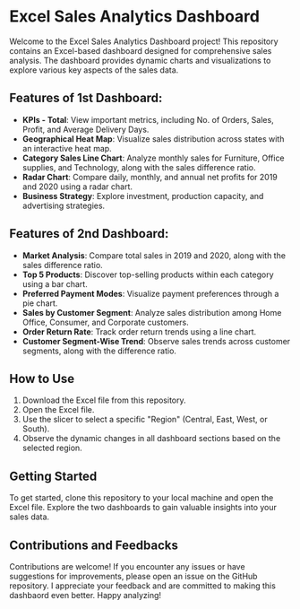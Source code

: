 # Excel Sales Analytics Dashboard

Welcome to the Excel Sales Analytics Dashboard project! This repository contains an Excel-based dashboard designed for comprehensive sales analysis. The dashboard provides dynamic charts and visualizations to explore various key aspects of the sales data. 

## Features of 1st Dashboard:

- **KPIs - Total**: View important metrics, including No. of Orders, Sales, Profit, and Average Delivery Days.
- **Geographical Heat Map**: Visualize sales distribution across states with an interactive heat map.
- **Category Sales Line Chart**: Analyze monthly sales for Furniture, Office supplies, and Technology, along with the sales difference ratio.
- **Radar Chart**: Compare daily, monthly, and annual net profits for 2019 and 2020 using a radar chart.
- **Business Strategy**: Explore investment, production capacity, and advertising strategies.

## Features of 2nd Dashboard:

- **Market Analysis**: Compare total sales in 2019 and 2020, along with the sales difference ratio.
- **Top 5 Products**: Discover top-selling products within each category using a bar chart.
- **Preferred Payment Modes**: Visualize payment preferences through a pie chart.
- **Sales by Customer Segment**: Analyze sales distribution among Home Office, Consumer, and Corporate customers.
- **Order Return Rate**: Track order return trends using a line chart.
- **Customer Segment-Wise Trend**: Observe sales trends across customer segments, along with the difference ratio.

## How to Use

1. Download the Excel file from this repository.
2. Open the Excel file.
3. Use the slicer to select a specific "Region" (Central, East, West, or South).
4. Observe the dynamic changes in all dashboard sections based on the selected region.

## Getting Started

To get started, clone this repository to your local machine and open the Excel file. Explore the two dashboards to gain valuable insights into your sales data.

## Contributions and Feedbacks

Contributions are welcome! If you encounter any issues or have suggestions for improvements, please open an issue on the GitHub repository. I appreciate your feedback and are committed to making this dashbaord even better.
Happy analyzing!
